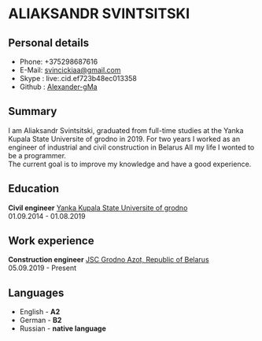 # ALIAKSANDR SVINTSITSKI #

## Personal details ##

* Phone: +375298687616 
* E-Mail: svincickiaa@gmail.com
* Skype : live:.cid.ef723b48ec013358
* Github : [Alexander-gMa](https://github.com/Alexander-gMa)

## Summary ##

I am Aliaksandr Svintsitski, graduated from full-time studies at the Yanka Kupala State Universite of grodno in 2019. For two years I worked as an engineer of industrial and civil construction in Belarus
All my life I wonted to be a programmer.  
The current goal is to improve my knowledge and have a good experience.


## Education ## 
**Civil engineer**
[Yanka Kupala State Universite of grodno](https://www.grsu.by/)      
01.09.2014 - 01.08.2019

## Work experience ##

**Construction engineer**
[JSC Grodno Azot, Republic of Belarus](https://www.azot.by/)      
05.09.2019 - Present

## Languages ##

* English - **A2**
* German - **B2**
* Russian - **native language** 